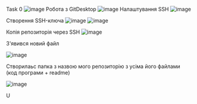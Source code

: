   Task 0
  ![image](https://user-images.githubusercontent.com/86926470/124456107-ffb5cb80-dd92-11eb-96fb-f6660b7b10a8.png)
Робота з GitDesktop
![image](https://user-images.githubusercontent.com/86926470/124459114-7b654780-dd96-11eb-8b24-dfd227975e28.png)
Налаштування SSH
![image](https://user-images.githubusercontent.com/86926470/124471866-1580bc00-dda6-11eb-8917-8ec762a78ff2.png)

Створення SSH-ключа
![image](https://user-images.githubusercontent.com/86926470/124472143-6e505480-dda6-11eb-818d-fd3f0b7b0d5f.png)
![image](https://user-images.githubusercontent.com/86926470/124472315-a5266a80-dda6-11eb-9329-d57d00ccb5c0.png)

Копія репозиторія через SSH
![image](https://user-images.githubusercontent.com/86926470/124472395-be2f1b80-dda6-11eb-8a9f-1b2a09db8f7b.png)

З'явився новий файл

![image](https://user-images.githubusercontent.com/86926470/124472448-cf782800-dda6-11eb-97ee-e839254e5fb4.png)

Створилаьс папка з назвою мого репозиторію з усіма його файлами (код  програми + readme)

![image](https://user-images.githubusercontent.com/86926470/124472669-11a16980-dda7-11eb-8044-831c8b0cbedb.png)

U
